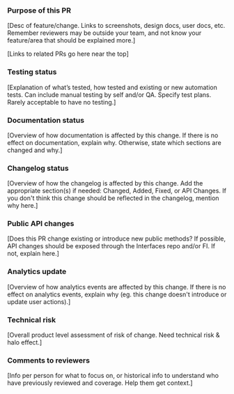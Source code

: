 ### Purpose of this PR

[Desc of feature/change. Links to screenshots, design docs, user docs, etc. Remember reviewers may be outside your team, and not know your feature/area that should be explained more.]

[Links to related PRs go here near the top]

### Testing status

[Explanation of what’s tested, how tested and existing or new automation tests. Can include manual testing by self and/or QA. Specify test plans. Rarely acceptable to have no testing.]

### Documentation status

[Overview of how documentation is affected by this change. If there is no effect on documentation, explain why. Otherwise, state which sections are changed and why.]

### Changelog status

[Overview of how the changelog is affected by this change. Add the appropriate section(s) if needed: Changed, Added, Fixed, or API Changes. If you don't think this change should be reflected in the changelog, mention why here.]

### Public API changes

[Does this PR change existing or introduce new public methods?  If possible, API changes should be exposed through the Interfaces repo and/or FI.  If not, explain here.]

### Analytics update

[Overview of how analytics events are affected by this change. If there is no effect on analytics events, explain why (eg. this change doesn't introduce or update user actions).]

### Technical risk

[Overall product level assessment of risk of change. Need technical risk & halo effect.]

### Comments to reviewers

[Info per person for what to focus on, or historical info to understand who have previously reviewed and coverage. Help them get context.]
